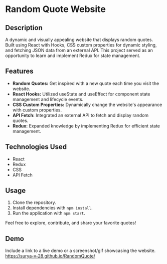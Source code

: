 # Random Quote Website

## Description

A dynamic and visually appealing website that displays random quotes. Built using React with Hooks, CSS custom properties for dynamic styling, and fetching JSON data from an external API. This project served as an opportunity to learn and implement Redux for state management.

## Features

- **Random Quotes:** Get inspired with a new quote each time you visit the website.
- **React Hooks:** Utilized useState and useEffect for component state management and lifecycle events.
- **CSS Custom Properties:** Dynamically change the website's appearance with custom properties.
- **API Fetch:** Integrated an external API to fetch and display random quotes.
- **Redux:** Expanded knowledge by implementing Redux for efficient state management.

## Technologies Used

- React
- Redux
- CSS
- API Fetch

## Usage

1. Clone the repository.
2. Install dependencies with `npm install`.
3. Run the application with `npm start`.

Feel free to explore, contribute, and share your favorite quotes!

## Demo

Include a link to a live demo or a screenshot/gif showcasing the website.
https://surya-v-28.github.io/RandomQuote/
